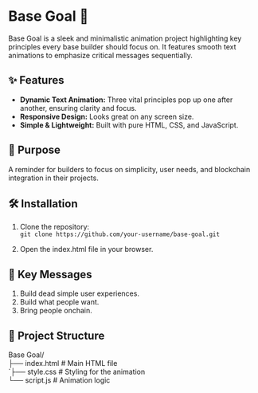 # Base Goal 🚀
<p>Base Goal is a sleek and minimalistic animation project highlighting key principles every base builder should focus on. It features smooth text animations to emphasize critical messages sequentially.</p>

## ✨ Features

- **Dynamic Text Animation:** Three vital principles pop up one after another, ensuring clarity and focus.
- **Responsive Design:** Looks great on any screen size.
- **Simple & Lightweight:** Built with pure HTML, CSS, and JavaScript.

## 🎯 Purpose
<p>A reminder for builders to focus on simplicity, user needs, and blockchain integration in their projects.</p>

## 🛠️ Installation
1. Clone the repository: <br>
`git clone https://github.com/your-username/base-goal.git`

2. Open the index.html file in your browser.

## 📖 Key Messages
<ol>
  <li>Build dead simple user experiences.</li>
<li>Build what people want.</li>
<li>Bring people onchain.</li>
</ol>

## 📂 Project Structure
<div>
Base Goal/ <br>
├── index.html   # Main HTML file <br>
`├── style.css    # Styling for the animation <br>
└── script.js    # Animation logic
</div>
